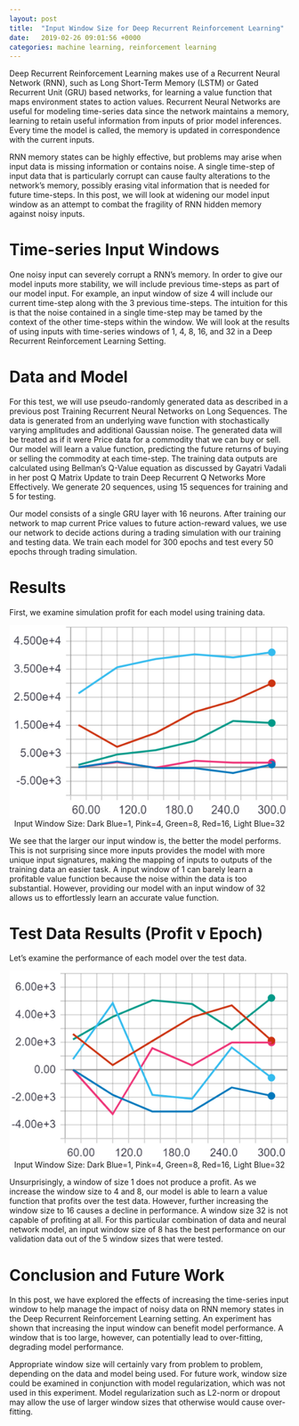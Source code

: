 ```yaml
---
layout: post
title:  "Input Window Size for Deep Recurrent Reinforcement Learning"
date:   2019-02-26 09:01:56 +0000
categories: machine learning, reinforcement learning
---
```


<html>
    <body>
        <p>
    Deep Recurrent Reinforcement Learning makes use of a Recurrent Neural Network (RNN), such as Long Short-Term Memory (LSTM) or Gated Recurrent Unit (GRU) based networks, for learning a value function that maps environment states to action values. Recurrent Neural Networks are useful for modeling time-series data since the network maintains a memory, learning to retain useful information from inputs of prior model inferences. Every time the model is called, the memory is updated in correspondence with the current inputs.</p>
      <p>
    RNN memory states can be highly effective, but problems may arise when input data is missing information or contains noise. A single time-step of input data that is particularly corrupt can cause faulty alterations to the network’s memory, possibly erasing vital information that is needed for future time-steps. In this post, we will look at widening our model input window as an attempt to combat the fragility of RNN hidden memory against noisy inputs.</p>
<h1>Time-series Input Windows</h1>
<p>One noisy input can severely corrupt a RNN’s memory. In order to give our model inputs more stability, we will include previous time-steps as part of our model input. For example, an input window of size 4 will include our current time-step along with the 3 previous time-steps. The intuition for this is that the noise contained in a single time-step may be tamed by the context of the other time-steps within the window. We will look at the results of using inputs with time-series windows of 1, 4, 8, 16, and 32 in a Deep Recurrent Reinforcement Learning Setting.</p>
<h1>Data and Model</h1>
<p>For this test, we will use pseudo-randomly generated data as described in a previous post Training Recurrent Neural Networks on Long Sequences. The data is generated from an underlying wave function with stochastically varying amplitudes and additional Gaussian noise. The generated data will be treated as if it were Price data for a commodity that we can buy or sell. Our model will learn a value function, predicting the future returns of buying or selling the commodity at each time-step. The training data outputs are calculated using Bellman’s Q-Value equation as discussed by Gayatri Vadali in her post Q Matrix Update to train Deep Recurrent Q Networks More Effectively. We generate 20 sequences, using 15 sequences for training and 5 for testing.</p>
<p>Our model consists of a single GRU layer with 16 neurons. After training our network to map current Price values to future action-reward values, we use our network to decide actions during a trading simulation with our training and testing data. We train each model for 300 epochs and test every 50 epochs through trading simulation.</p>
<h1>Results</h1>
      <p>First, we examine simulation profit for each model using training data.</p>
    <img src="/assets/images/post7_fig1.png" style="display:block;margin-left:auto;margin-right: auto;width:auto;">
    <center>Input Window Size: Dark Blue=1, Pink=4, Green=8, Red=16, Light Blue=32</center>        
<p>We see that the larger our input window is, the better the model performs. This is not surprising since more inputs provides the model with more unique input signatures, making the mapping of inputs to outputs of the training data an easier task. A input window of 1 can barely learn a profitable value function because the noise within the data is too substantial. However, providing our model with an input window of 32 allows us to effortlessly learn an accurate value function.</p>
<h1>Test Data Results (Profit v Epoch)</h1>
<p>Let’s examine the performance of each model over the test data.</p>
    <img src="/assets/images/post7_fig2.png" style="display:block;margin-left:auto;margin-right: auto;width:auto;">
    <center>Input Window Size: Dark Blue=1, Pink=4, Green=8, Red=16, Light Blue=32</center>        
<p>Unsurprisingly, a window of size 1 does not produce a profit. As we increase the window size to 4 and 8, our model is able to learn a value function that profits over the test data. However, further increasing the window size to 16 causes a decline in performance. A window size 32 is not capable of profiting at all. For this particular combination of data and neural network model, an input window size of 8 has the best performance on our validation data out of the 5 window sizes that were tested.</p>
<h1>Conclusion and Future Work</h1>
<p>In this post, we have explored the effects of increasing the time-series input window to help manage the impact of noisy data on RNN memory states in the Deep Recurrent Reinforcement Learning setting. An experiment has shown that increasing the input window can benefit model performance. A window that is too large, however, can potentially lead to over-fitting, degrading model performance.</p>
<p>Appropriate window size will certainly vary from problem to problem, depending on the data and model being used. For future work, window size could be examined in conjunction with model regularization, which was not used in this experiment. Model regularization such as L2-norm or dropout may allow the use of larger window sizes that otherwise would cause over-fitting.</p>
        </body></html>

